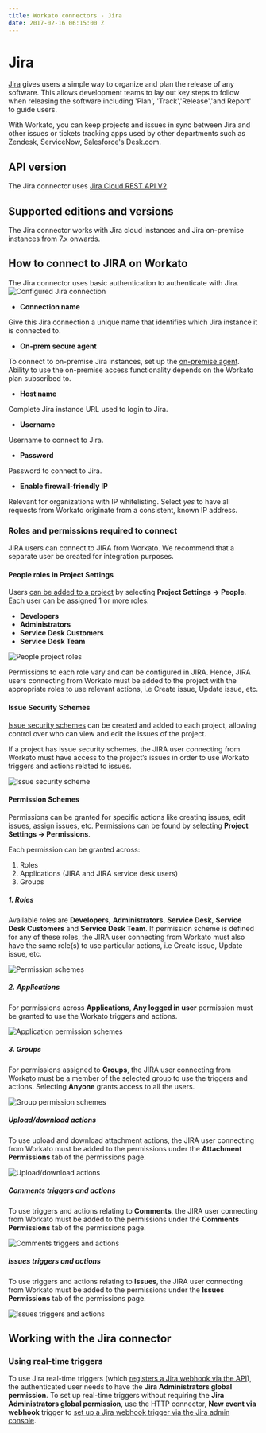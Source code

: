 ```yaml
---
title: Workato connectors - Jira
date: 2017-02-16 06:15:00 Z
---
```


# Jira
[Jira](https://www.atlassian.com/software/jira) gives users a simple way to organize and plan the release of any software. This allows development teams to lay out key steps to follow when releasing the software including 'Plan', 'Track','Release','and Report' to guide users.

With Workato, you can keep projects and issues in sync between Jira and other issues or tickets tracking apps used by other departments such as Zendesk, ServiceNow, Salesforce's Desk.com.

## API version
The Jira connector uses [Jira Cloud REST API V2](https://docs.atlassian.com/jira/REST/cloud/).

## Supported editions and versions
The Jira connector works with Jira cloud instances and Jira on-premise instances from 7.x onwards.

## How to connect to JIRA on Workato
The Jira connector uses basic authentication to authenticate with Jira.
![Configured Jira connection](/assets/images/jira-docs/configured_jira_connection.png)

- **Connection name**

Give this Jira connection a unique name that identifies which Jira instance it is connected to.

- **On-prem secure agent**

To connect to on-premise Jira instances, set up the [on-premise agent](https://www.workato.com/secure_agents). Ability to use the on-premise access functionality depends on the Workato plan subscribed to.

- **Host name**

Complete Jira instance URL used to login to Jira.

- **Username**

Username to connect to Jira.

- **Password**

Password to connect to Jira.

- **Enable firewall-friendly IP**

Relevant for organizations with IP whitelisting. Select *yes* to have all requests from Workato originate from a consistent, known IP address.

### Roles and permissions required to connect
JIRA users can connect to JIRA from Workato. We recommend that a separate user be created for integration purposes.

#### People roles in Project Settings
Users [can be added to a project](https://confluence.atlassian.com/get-started-with-jira-core/add-users-to-your-project-917965377.html) by selecting **Project Settings → People**. Each user can be assigned 1 or more roles:

- **Developers**
- **Administrators**
- **Service Desk Customers**
- **Service Desk Team**

![People project roles](/assets/images/jira-docs/project-people-roles.PNG)

Permissions to each role vary and can be configured in JIRA. Hence, JIRA users connecting from Workato must be added to the project with the appropriate roles to use relevant actions, i.e Create issue, Update issue, etc.

#### Issue Security Schemes
[Issue security schemes](https://confluence.atlassian.com/adminjiracloud/configuring-issue-level-security-776636711.html) can be created and added to each project, allowing control over who can view and edit the issues of the project.

If a project has issue security schemes, the JIRA user connecting from Workato must have access to the project’s issues in order to use Workato triggers and actions related to issues.

![Issue security scheme](/assets/images/jira-docs/issue-security.PNG)

#### Permission Schemes
Permissions can be granted for specific actions like creating issues, edit issues, assign issues, etc. Permissions can be found by selecting **Project Settings → Permissions**.

Each permission can be granted across:
1. Roles
2. Applications (JIRA and JIRA service desk users)
3. Groups

##### 1. Roles
Available roles are **Developers**, **Administrators**, **Service Desk**, **Service Desk Customers** and **Service Desk Team**. If permission scheme is defined for any of these roles, the JIRA user connecting from Workato must also have the same role(s) to use particular actions, i.e Create issue, Update issue, etc.

![Permission schemes](/assets/images/jira-docs/roles-permission-schemes.PNG)

##### 2. Applications
For permissions across **Applications**, **Any logged in user** permission must be granted to use the Workato triggers and actions.

![Application permission schemes](/assets/images/jira-docs/application-permission-schemes.PNG)

##### 3. Groups
For permissions assigned to **Groups**, the JIRA user connecting from Workato must be a member of the selected group to use the triggers and actions. Selecting **Anyone** grants access to all the users.

![Group permission schemes](/assets/images/jira-docs/group-permission-schemes.PNG)

##### Upload/download actions
To use upload and download attachment actions, the JIRA user connecting from Workato must be added to the permissions under the **Attachment Permissions** tab of the permissions page.

![Upload/download actions](/assets/images/jira-docs/upload-download-attachments.PNG)

##### Comments triggers and actions
To use triggers and actions relating to **Comments**, the JIRA user connecting from Workato must be added to the permissions under the **Comments Permissions** tab of the permissions page.

![Comments triggers and actions](/assets/images/jira-docs/comments-permission-schemes.PNG)

##### Issues triggers and actions
To use triggers and actions relating to **Issues**, the JIRA user connecting from Workato must be added to the permissions under the **Issues Permissions** tab of the permissions page.

![Issues triggers and actions](/assets/images/jira-docs/issues-permission-schemes.PNG)

## Working with the Jira connector

### Using real-time triggers
To use Jira real-time triggers (which [registers a Jira webhook via the API](https://developer.atlassian.com/jiradev/jira-apis/webhooks#Webhooks-Registeringawebhook)), the authenticated user needs to have the **Jira Administrators global permission**. To set up real-time triggers without requiring the **Jira Administrators global permission**, use the HTTP connector, **New event via webhook** trigger to [set up a Jira webhook trigger via the Jira admin console](https://developer.atlassian.com/jiradev/jira-apis/webhooks#Webhooks-jiraadmin).
